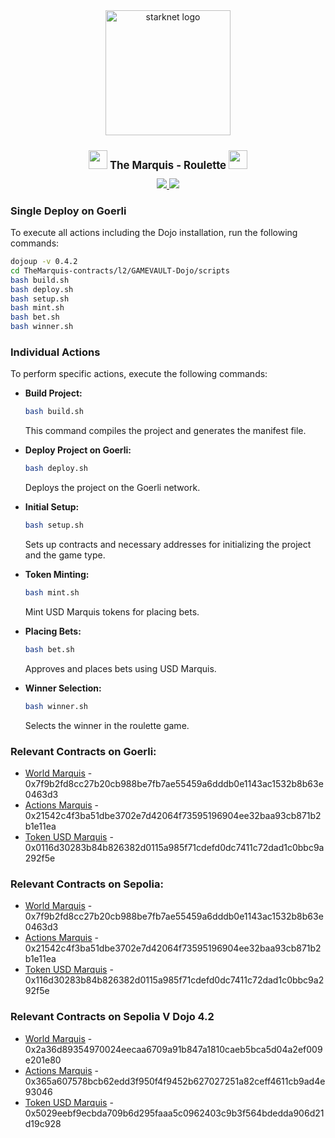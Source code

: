 <div align="center">
<img alt="starknet logo" src="https://github.com/Quantum3-Labs/TheMarquis-ui/blob/main/public/images/starknet-logo.png" width="200" >
  <h1 style="font-size: larger;">
    <img src="https://github.com/Quantum3-Labs/TheMarquis-ui/blob/main/public/images-game/100.png" width="30">
    <strong>The Marquis - Roulette</strong> 
    <img src="https://github.com/Quantum3-Labs/TheMarquis-ui/blob/main/public/images-game/100.png" width="30">
  </h1>

<a href="https://github.com/Quantum3-Labs/TheMarquis-contracts">
<img src="https://img.shields.io/badge/Overview-The%20Marquis%20Contracts-red"/>
</a>
<a href="">
<img src="https://img.shields.io/twitter/follow/TheMarquis?style=social"/>
</a>

</div>

### Single Deploy on Goerli
To execute all actions including the Dojo installation, run the following commands:

```bash
dojoup -v 0.4.2
cd TheMarquis-contracts/l2/GAMEVAULT-Dojo/scripts
bash build.sh
bash deploy.sh
bash setup.sh
bash mint.sh
bash bet.sh
bash winner.sh
```

### Individual Actions
To perform specific actions, execute the following commands:

- **Build Project:**
    ```bash
    bash build.sh
    ```
    This command compiles the project and generates the manifest file.

- **Deploy Project on Goerli:**
    ```bash
    bash deploy.sh
    ```
    Deploys the project on the Goerli network.

- **Initial Setup:**
    ```bash
    bash setup.sh
    ```
    Sets up contracts and necessary addresses for initializing the project and the game type.

- **Token Minting:**
    ```bash
    bash mint.sh
    ```
    Mint USD Marquis tokens for placing bets.

- **Placing Bets:**
    ```bash
    bash bet.sh
    ```
    Approves and places bets using USD Marquis.

- **Winner Selection:**
    ```bash
    bash winner.sh
    ```
    Selects the winner in the roulette game.

### Relevant Contracts on Goerli:

- [World Marquis](https://goerli.voyager.online/contract/0x7f9b2fd8cc27b20cb988be7fb7ae55459a6dddb0e1143ac1532b8b63e0463d3) - 0x7f9b2fd8cc27b20cb988be7fb7ae55459a6dddb0e1143ac1532b8b63e0463d3
- [Actions Marquis](https://goerli.voyager.online/contract/0x21542c4f3ba51dbe3702e7d42064f73595196904ee32baa93cb871b2b1e11ea) - 0x21542c4f3ba51dbe3702e7d42064f73595196904ee32baa93cb871b2b1e11ea
- [Token USD Marquis](https://goerli.voyager.online/contract/0x0116d30283b84b826382d0115a985f71cdefd0dc7411c72dad1c0bbc9a292f5e) - 0x0116d30283b84b826382d0115a985f71cdefd0dc7411c72dad1c0bbc9a292f5e

### Relevant Contracts on Sepolia:

- [World Marquis](https://sepolia.voyager.online/contract/0x7f9b2fd8cc27b20cb988be7fb7ae55459a6dddb0e1143ac1532b8b63e0463d3) - 0x7f9b2fd8cc27b20cb988be7fb7ae55459a6dddb0e1143ac1532b8b63e0463d3
- [Actions Marquis](https://sepolia.voyager.online/contract/0x21542c4f3ba51dbe3702e7d42064f73595196904ee32baa93cb871b2b1e11ea) - 0x21542c4f3ba51dbe3702e7d42064f73595196904ee32baa93cb871b2b1e11ea
- [Token USD Marquis](https://sepolia.voyager.online/contract/0x116d30283b84b826382d0115a985f71cdefd0dc7411c72dad1c0bbc9a292f5e) - 0x116d30283b84b826382d0115a985f71cdefd0dc7411c72dad1c0bbc9a292f5e

### Relevant Contracts on Sepolia V Dojo 4.2

- [World Marquis](https://sepolia.voyager.online/contract/0x2a36d89354970024eecaa6709a91b847a1810caeb5bca5d04a2ef009e201e80) - 0x2a36d89354970024eecaa6709a91b847a1810caeb5bca5d04a2ef009e201e80
- [Actions Marquis](https://sepolia.voyager.online/contract/0x365a607578bcb62edd3f950f4f9452b627027251a82ceff4611cb9ad4e93046) - 0x365a607578bcb62edd3f950f4f9452b627027251a82ceff4611cb9ad4e93046
- [Token USD Marquis](https://sepolia.voyager.online/contract/0x5029eebf9ecbda709b6d295faaa5c0962403c9b3f564bdedda906d21d19c928) - 0x5029eebf9ecbda709b6d295faaa5c0962403c9b3f564bdedda906d21d19c928